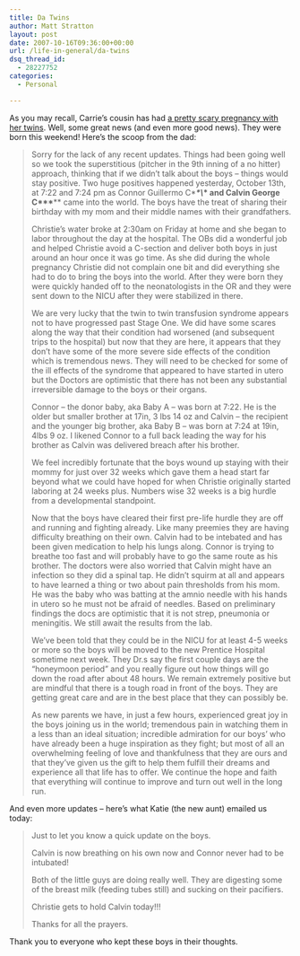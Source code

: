 ```yaml
---
title: Da Twins
author: Matt Stratton
layout: post
date: 2007-10-16T09:36:00+00:00
url: /life-in-general/da-twins
dsq_thread_id:
  - 28227752
categories:
  - Personal

---
```

As you may recall, Carrie&#8217;s cousin has had [a pretty scary pregnancy with her twins][1]. Well, some great news (and even more good news). They were born this weekend! Here&#8217;s the scoop from the dad:

> Sorry for the lack of any recent updates. Things had been going well so we took the superstitious (pitcher in the 9th inning of a no hitter) approach, thinking that if we didn’t talk about the boys &#8211; things would stay positive. Two huge positives happened yesterday, October 13th, at 7:22 and 7:24 pm as Connor Guillermo C\****\*\\*\* and Calvin George C\*\*\***** came into the world. The boys have the treat of sharing their birthday with my mom and their middle names with their grandfathers. 
> 
> Christie’s water broke at 2:30am on Friday at home and she began to labor throughout the day at the hospital. The OBs did a wonderful job and helped Christie avoid a C-section and deliver both boys in just around an hour once it was go time. As she did during the whole pregnancy Christie did not complain one bit and did everything she had to do to bring the boys into the world. After they were born they were quickly handed off to the neonatologists in the OR and they were sent down to the NICU after they were stabilized in there. 
> 
> We are very lucky that the twin to twin transfusion syndrome appears not to have progressed past Stage One. We did have some scares along the way that their condition had worsened (and subsequent trips to the hospital) but now that they are here, it appears that they don’t have some of the more severe side effects of the condition which is tremendous news. They will need to be checked for some of the ill effects of the syndrome that appeared to have started in utero but the Doctors are optimistic that there has not been any substantial irreversible damage to the boys or their organs. 
> 
> Connor &#8211; the donor baby, aka Baby A &#8211; was born at 7:22. He is the older but smaller brother at 17in, 3 lbs 14 oz and Calvin &#8211; the recipient and the younger big brother, aka Baby B &#8211; was born at 7:24 at 19in, 4lbs 9 oz. I likened Connor to a full back leading the way for his brother as Calvin was delivered breach after his brother. 
> 
> We feel incredibly fortunate that the boys wound up staying with their mommy for just over 32 weeks which gave them a head start far beyond what we could have hoped for when Christie originally started laboring at 24 weeks plus. Numbers wise 32 weeks is a big hurdle from a developmental standpoint.
> 
> Now that the boys have cleared their first pre-life hurdle they are off and running and fighting already. Like many preemies they are having difficulty breathing on their own. Calvin had to be intebated and has been given medication to help his lungs along. Connor is trying to breathe too fast and will probably have to go the same route as his brother. The doctors were also worried that Calvin might have an infection so they did a spinal tap. He didn’t squirm at all and appears to have learned a thing or two about pain thresholds from his mom. He was the baby who was batting at the amnio needle with his hands in utero so he must not be afraid of needles. Based on preliminary findings the docs are optimistic that it is not strep, pneumonia or meningitis. We still await the results from the lab. 
> 
> We’ve been told that they could be in the NICU for at least 4-5 weeks or more so the boys will be moved to the new Prentice Hospital sometime next week. They Dr.s say the first couple days are the “honeymoon period” and you really figure out how things will go down the road after about 48 hours. We remain extremely positive but are mindful that there is a tough road in front of the boys. They are getting great care and are in the best place that they can possibly be. 
> 
> As new parents we have, in just a few hours, experienced great joy in the boys joining us in the world; tremendous pain in watching them in a less than an ideal situation; incredible admiration for our boys’ who have already been a huge inspiration as they fight; but most of all an overwhelming feeling of love and thankfulness that they are ours and that they’ve given us the gift to help them fulfill their dreams and experience all that life has to offer. We continue the hope and faith that everything will continue to improve and turn out well in the long run. 

And even more updates &#8211; here&#8217;s what Katie (the new aunt) emailed us today:

> Just to let you know a quick update on the boys.
> 
> Calvin is now breathing on his own now and Connor never had to be intubated! 
> 
> Both of the little guys are doing really well. They are digesting some of the breast milk (feeding tubes still) and sucking on their pacifiers. 
> 
> Christie gets to hold Calvin today!!! 
> 
> Thanks for all the prayers.

Thank you to everyone who kept these boys in their thoughts.

 [1]: https://mattstratton.livejournal.com/594108.html